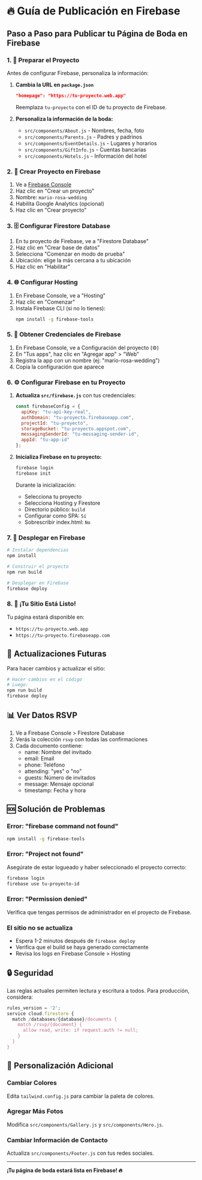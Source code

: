 # 🔥 Guía de Publicación en Firebase

## Paso a Paso para Publicar tu Página de Boda en Firebase

### 1. 📝 Preparar el Proyecto

Antes de configurar Firebase, personaliza la información:

1. **Cambia la URL en `package.json`**
   ```json
   "homepage": "https://tu-proyecto.web.app"
   ```
   Reemplaza `tu-proyecto` con el ID de tu proyecto de Firebase.

2. **Personaliza la información de la boda:**
   - `src/components/About.js` - Nombres, fecha, foto
   - `src/components/Parents.js` - Padres y padrinos
   - `src/components/EventDetails.js` - Lugares y horarios
   - `src/components/GiftInfo.js` - Cuentas bancarias
   - `src/components/Hotels.js` - Información del hotel

### 2. 🔧 Crear Proyecto en Firebase

1. Ve a [Firebase Console](https://console.firebase.google.com/)
2. Haz clic en "Crear un proyecto"
3. Nombre: `mario-rosa-wedding`
4. Habilita Google Analytics (opcional)
5. Haz clic en "Crear proyecto"

### 3. 🗄️ Configurar Firestore Database

1. En tu proyecto de Firebase, ve a "Firestore Database"
2. Haz clic en "Crear base de datos"
3. Selecciona "Comenzar en modo de prueba"
4. Ubicación: elige la más cercana a tu ubicación
5. Haz clic en "Habilitar"

### 4. 🌐 Configurar Hosting

1. En Firebase Console, ve a "Hosting"
2. Haz clic en "Comenzar"
3. Instala Firebase CLI (si no lo tienes):
   ```bash
   npm install -g firebase-tools
   ```

### 5. 🔑 Obtener Credenciales de Firebase

1. En Firebase Console, ve a Configuración del proyecto (⚙️)
2. En "Tus apps", haz clic en "Agregar app" > "Web"
3. Registra la app con un nombre (ej: "mario-rosa-wedding")
4. Copia la configuración que aparece

### 6. ⚙️ Configurar Firebase en tu Proyecto

1. **Actualiza `src/firebase.js`** con tus credenciales:
   ```javascript
   const firebaseConfig = {
     apiKey: "tu-api-key-real",
     authDomain: "tu-proyecto.firebaseapp.com",
     projectId: "tu-proyecto",
     storageBucket: "tu-proyecto.appspot.com",
     messagingSenderId: "tu-messaging-sender-id",
     appId: "tu-app-id"
   };
   ```

2. **Inicializa Firebase en tu proyecto:**
   ```bash
   firebase login
   firebase init
   ```
   
   Durante la inicialización:
   - Selecciona tu proyecto
   - Selecciona Hosting y Firestore
   - Directorio público: `build`
   - Configurar como SPA: `Sí`
   - Sobrescribir index.html: `No`

### 7. 🚀 Desplegar en Firebase

```bash
# Instalar dependencias
npm install

# Construir el proyecto
npm run build

# Desplegar en Firebase
firebase deploy
```

### 8. 🎉 ¡Tu Sitio Está Listo!

Tu página estará disponible en:
- `https://tu-proyecto.web.app`
- `https://tu-proyecto.firebaseapp.com`

## 🔄 Actualizaciones Futuras

Para hacer cambios y actualizar el sitio:

```bash
# Hacer cambios en el código
# Luego:
npm run build
firebase deploy
```

## 📊 Ver Datos RSVP

1. Ve a Firebase Console > Firestore Database
2. Verás la colección `rsvp` con todas las confirmaciones
3. Cada documento contiene:
   - name: Nombre del invitado
   - email: Email
   - phone: Teléfono
   - attending: "yes" o "no"
   - guests: Número de invitados
   - message: Mensaje opcional
   - timestamp: Fecha y hora

## 🆘 Solución de Problemas

### Error: "firebase command not found"
```bash
npm install -g firebase-tools
```

### Error: "Project not found"
Asegúrate de estar logueado y haber seleccionado el proyecto correcto:
```bash
firebase login
firebase use tu-proyecto-id
```

### Error: "Permission denied"
Verifica que tengas permisos de administrador en el proyecto de Firebase.

### El sitio no se actualiza
- Espera 1-2 minutos después de `firebase deploy`
- Verifica que el build se haya generado correctamente
- Revisa los logs en Firebase Console > Hosting

## 🔒 Seguridad

Las reglas actuales permiten lectura y escritura a todos. Para producción, considera:

```javascript
rules_version = '2';
service cloud.firestore {
  match /databases/{database}/documents {
    match /rsvp/{document} {
      allow read, write: if request.auth != null;
    }
  }
}
```

## 📱 Personalización Adicional

### Cambiar Colores
Edita `tailwind.config.js` para cambiar la paleta de colores.

### Agregar Más Fotos
Modifica `src/components/Gallery.js` y `src/components/Hero.js`.

### Cambiar Información de Contacto
Actualiza `src/components/Footer.js` con tus redes sociales.

---

**¡Tu página de boda estará lista en Firebase! 🔥**
